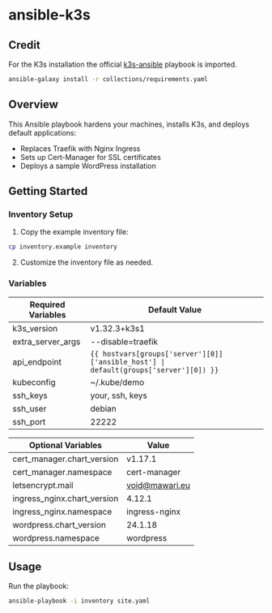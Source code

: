 # ansible-k3s

## Credit
For the K3s installation the official [k3s-ansible](https://github.com/k3s-io/k3s-ansible) playbook is imported.

```bash
ansible-galaxy install -r collections/requirements.yaml
```

## Overview
This Ansible playbook hardens your machines, installs K3s, and deploys default applications:
- Replaces Traefik with Nginx Ingress
- Sets up Cert-Manager for SSL certificates
- Deploys a sample WordPress installation

## Getting Started

### Inventory Setup
1. Copy the example inventory file:
```bash
cp inventory.example inventory
```
2. Customize the inventory file as needed.

### Variables

| **Required Variables**            | **Default Value**                                                                                               |
|-----------------------------------|---------------------------------------------------------------------------------------------------------|
| k3s_version                       | v1.32.3+k3s1                                                                                            |
| extra_server_args                 | --disable=traefik                                                                                       |
| api_endpoint                      | `{{ hostvars[groups['server'][0]]['ansible_host'] \| default(groups['server'][0]) }}`                   |
| kubeconfig                        | ~/.kube/demo                                                                                            |
| ssh_keys                          | your, ssh, keys                                                                                         |
| ssh_user                          | debian                                                                                                  |
| ssh_port                          | 22222                                                                                                   |

| **Optional Variables**            | **Value**                                                                                               |
|-----------------------------------|---------------------------------------------------------------------------------------------------------|
| cert_manager.chart_version        | v1.17.1                                                                                                |
| cert_manager.namespace            | cert-manager                                                                                           |
| letsencrypt.mail                  | void@mawari.eu                                                                                          |
| ingress_nginx.chart_version       | 4.12.1                                                                                                  |
| ingress_nginx.namespace           | ingress-nginx                                                                                           |
| wordpress.chart_version           | 24.1.18                                                                                                 |
| wordpress.namespace               | wordpress                                                                                               |


## Usage
Run the playbook:
```bash
ansible-playbook -i inventory site.yaml
```
